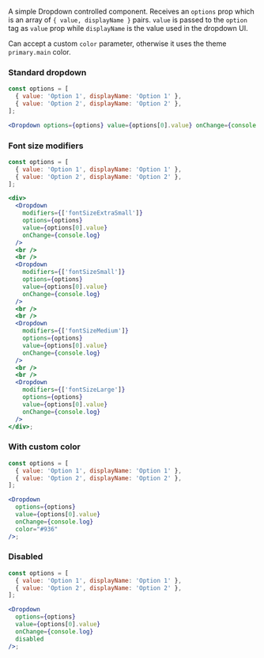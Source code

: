 A simple Dropdown controlled component.
Receives an `options` prop which is an array of `{ value, displayName }` pairs. `value` is passed to the `option` tag as `value` prop while `displayName` is the value used in the dropdown UI.

Can accept a custom `color` parameter, otherwise it uses the theme `primary.main` color.

### Standard dropdown

```jsx
const options = [
  { value: 'Option 1', displayName: 'Option 1' },
  { value: 'Option 2', displayName: 'Option 2' },
];

<Dropdown options={options} value={options[0].value} onChange={console.log} />;
```

### Font size modifiers

```jsx
const options = [
  { value: 'Option 1', displayName: 'Option 1' },
  { value: 'Option 2', displayName: 'Option 2' },
];

<div>
  <Dropdown
    modifiers={['fontSizeExtraSmall']}
    options={options}
    value={options[0].value}
    onChange={console.log}
  />
  <br />
  <br />
  <Dropdown
    modifiers={['fontSizeSmall']}
    options={options}
    value={options[0].value}
    onChange={console.log}
  />
  <br />
  <br />
  <Dropdown
    modifiers={['fontSizeMedium']}
    options={options}
    value={options[0].value}
    onChange={console.log}
  />
  <br />
  <br />
  <Dropdown
    modifiers={['fontSizeLarge']}
    options={options}
    value={options[0].value}
    onChange={console.log}
  />
</div>;
```

### With custom color

```jsx
const options = [
  { value: 'Option 1', displayName: 'Option 1' },
  { value: 'Option 2', displayName: 'Option 2' },
];

<Dropdown
  options={options}
  value={options[0].value}
  onChange={console.log}
  color="#936"
/>;
```

### Disabled

```jsx
const options = [
  { value: 'Option 1', displayName: 'Option 1' },
  { value: 'Option 2', displayName: 'Option 2' },
];

<Dropdown
  options={options}
  value={options[0].value}
  onChange={console.log}
  disabled
/>;
```
